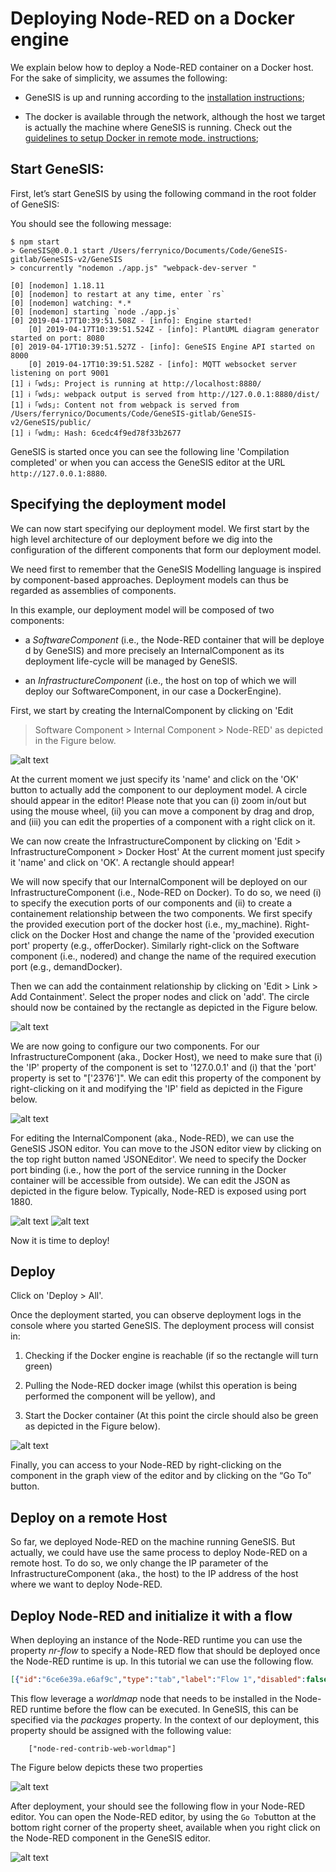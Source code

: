 # Deploying Node-RED on a Docker engine

We explain below how to deploy a Node-RED container on a Docker
host. For the sake of simplicity, we assumes the following:

-   GeneSIS is up and running according to the [installation
    instructions](../../install.md);

-   The docker is available through the network, although the host we
    target is actually the machine where GeneSIS is running. Check out
    the [guidelines to setup Docker in remote mode.
    instructions](../../install.md);

## Start GeneSIS:

First, let’s start GeneSIS by using the following command in the root
folder of GeneSIS:

You should see the following message:

````console
$ npm start
> GeneSIS@0.0.1 start /Users/ferrynico/Documents/Code/GeneSIS-gitlab/GeneSIS-v2/GeneSIS
> concurrently "nodemon ./app.js" "webpack-dev-server "

[0] [nodemon] 1.18.11
[0] [nodemon] to restart at any time, enter `rs`
[0] [nodemon] watching: *.*
[0] [nodemon] starting `node ./app.js`
[0] 2019-04-17T10:39:51.508Z - [info]: Engine started!
    [0] 2019-04-17T10:39:51.524Z - [info]: PlantUML diagram generator started on port: 8080
[0] 2019-04-17T10:39:51.527Z - [info]: GeneSIS Engine API started on 8000
    [0] 2019-04-17T10:39:51.528Z - [info]: MQTT websocket server listening on port 9001
[1] ℹ ｢wds｣: Project is running at http://localhost:8880/
[1] ℹ ｢wds｣: webpack output is served from http://127.0.0.1:8880/dist/
[1] ℹ ｢wds｣: Content not from webpack is served from /Users/ferrynico/Documents/Code/GeneSIS-gitlab/GeneSIS-v2/GeneSIS/public/
[1] ℹ ｢wdm｣: Hash: 6cedc4f9ed78f33b2677
````


GeneSIS is started once you can see the following line 'Compilation
completed' or when you can access the GeneSIS editor at the URL
`http://127.0.0.1:8880`.

## Specifying the deployment model

We can now start specifying our deployment model. We first start by
the high level architecture of our deployment before we dig into the
configuration of the different components that form our deployment
model.

We need first to remember that the GeneSIS Modelling language is
inspired by component-based approaches. Deployment models can thus be
regarded as assemblies of components.

In this example, our deployment model will be composed of two
components:

-   a _SoftwareComponent_ (i.e., the Node-RED container that will be
    deploye d by GeneSIS) and more precisely an InternalComponent as
    its deployment life-cycle will be managed by GeneSIS.

-   an _InfrastructureComponent_ (i.e., the host on top of which we
    will deploy our SoftwareComponent, in our case a DockerEngine).

First, we start by creating the InternalComponent by clicking on 'Edit
> Software Component > Internal Component > Node-RED' as depicted in
the Figure below.

![alt text](./images/create_component.png "Create Component")

At the current moment we just specify its 'name' and click on the 'OK'
button to actually add the component to our deployment model.  A
circle should appear in the editor! Please note that you can (i) zoom
in/out but using the mouse wheel, (ii) you can move a component by
drag and drop, and (iii) you can edit the properties of a component
with a right click on it.

We can now create the InfrastructureComponent by clicking on 'Edit >
InfrastructureComponent > Docker Host' At the current moment just
specify it 'name' and click on 'OK'. A rectangle should appear!

We will now specify that our InternalComponent will be deployed on our
InfrastructureComponent (i.e., Node-RED on Docker). To do so, we need
(i) to specify the execution ports of our components and (ii) to
create a containement relationship between the two components.  We
first specify the provided execution port of the docker host (i.e.,
my_machine). Right-click on the Docker Host and change the name of the
'provided execution port' property (e.g., offerDocker).  Similarly
right-click on the Software component (i.e., nodered) and change the
name of the required execution port (e.g., demandDocker).

Then we can add the containment relationship by clicking on 'Edit >
Link > Add Containment'.  Select the proper nodes and click on
'add'. The circle should now be contained by the rectangle as depicted
in the Figure below.

![alt text](./images/containment.png "Containment")

We are now going to configure our two components.  For our
InfrastructureComponent (aka., Docker Host), we need to make sure that
(i) the 'IP' property of the component is set to '127.0.0.1' and (i)
that the 'port' property is set to "['2376']".  We can edit this
property of the component by right-clicking on it and modifying the
'IP' field as depicted in the Figure below.

![alt text](./images/port_container.png "Set port of the Docker engine")

For editing the InternalComponent (aka., Node-RED), we can use the
GeneSIS JSON editor. You can move to the JSON editor view by clicking
on the top right button named 'JSONEditor'.  We need to specify the
Docker port binding (i.e., how the port of the service running in the
Docker container will be accessible from outside).  We can edit the
JSON as depicted in the figure below. Typically, Node-RED is exposed
using port 1880.

![alt text](./images/delete.png "Delete inputs in the JSON")
![alt text](./images/port.png "Set port of the Docker binding")

Now it is time to deploy!

## Deploy

Click on 'Deploy > All'.

Once the deployment started, you can observe deployment logs in the
console where you started GeneSIS. The deployment process will consist
in:

1.  Checking if the Docker engine is reachable (if so the rectangle
    will turn green)

2.  Pulling the Node-RED docker image (whilst this operation is being
    performed the component will be yellow), and

3.  Start the Docker container (At this point the circle should also
    be green as depicted in the Figure below).

![alt text](./images/deployment.png "Successful deployment")

Finally, you can access to your Node-RED by right-clicking on the
component in the graph view of the editor and by clicking on the “Go
To” button.

## Deploy on a remote Host

So far, we deployed Node-RED on the machine running GeneSIS. But
actually, we could have use the same process to deploy Node-RED on a
remote host.  To do so, we only change the IP parameter of the
InfrastructureComponent (aka., the host) to the IP address of the host
where we want to deploy Node-RED.


## Deploy Node-RED and initialize it with a flow

When deploying an instance of the Node-RED runtime you can use the
property _nr-flow_ to specify a Node-RED flow that should be deployed
once the Node-RED runtime is up.  In this tutorial we can use the
following flow.

````json
[{"id":"6ce6e39a.e6af9c","type":"tab","label":"Flow 1","disabled":false,"info":""},{"id":"86457344.50e6b","type":"inject","z":"6ce6e39a.e6af9c","name":"","topic":"","payload":"","payloadType":"none","repeat":"","crontab":"","once":false,"x":230,"y":180,"wires":[["9a142026.fa47f"]]},{"id":"9a142026.fa47f","type":"function","z":"6ce6e39a.e6af9c","name":"add new layer","func":"msg.payload = {};\nmsg.payload.command = {};\n\nvar u = 'http://{s}.tile.openstreetmap.fr/hot/{z}/{x}/{y}.png';\nvar o = { maxZoom: 19, attribution: '&copy; OpenStreetMap'};\n\nmsg.payload.command.map = {name:\"OSMhot\", url:u, opt:o};\nmsg.payload.command.layer = \"OSMhot\";\n\nreturn msg;","outputs":1,"noerr":0,"x":460,"y":180,"wires":[["c643e022.1816c"]]},{"id":"c643e022.1816c","type":"worldmap","z":"6ce6e39a.e6af9c","name":"","x":790,"y":220,"wires":[]},{"id":"2998e233.4ba64e","type":"function","z":"6ce6e39a.e6af9c","name":"USGS Quake monitor csv re-parse","func":"msg.payload.lat = msg.payload.latitude;\nmsg.payload.lon = msg.payload.longitude;\nmsg.payload.layer = \"earthquake\";\nmsg.payload.name = msg.payload.id;\nmsg.payload.icon = \"globe\";\nmsg.payload.iconColor = \"orange\";\n\ndelete msg.payload.latitude;\ndelete msg.payload.longitude;\t\nreturn msg;","outputs":1,"noerr":0,"x":580,"y":320,"wires":[["c643e022.1816c"]]},{"id":"e72c5732.9fa198","type":"function","z":"6ce6e39a.e6af9c","name":"move and zoom","func":"msg.payload = { command:{layer:\"Esri Terrain\",lat:0,lon:0,zoom:3} };\nreturn msg;","outputs":1,"noerr":0,"x":460,"y":220,"wires":[["c643e022.1816c"]]},{"id":"12317723.589249","type":"csv","z":"6ce6e39a.e6af9c","name":"","sep":",","hdrin":true,"hdrout":"","multi":"one","ret":"\\n","temp":"","x":430,"y":260,"wires":[["2998e233.4ba64e"]]},{"id":"10e5e5f0.8daeaa","type":"inject","z":"6ce6e39a.e6af9c","name":"","topic":"","payload":"","payloadType":"none","repeat":"","crontab":"","once":false,"x":230,"y":220,"wires":[["e72c5732.9fa198"]]},{"id":"b6917d83.d1bac","type":"http request","z":"6ce6e39a.e6af9c","name":"","method":"GET","url":"http://earthquake.usgs.gov/earthquakes/feed/v1.0/summary/2.5_day.csv","x":310,"y":320,"wires":[["12317723.589249"]]},{"id":"3842171.4d487e8","type":"inject","z":"6ce6e39a.e6af9c","name":"Quakes","topic":"","payload":"","payloadType":"none","repeat":"900","crontab":"","once":false,"x":240,"y":260,"wires":[["b6917d83.d1bac"]]}]
````

This flow leverage a _worldmap_ node that needs to be installed in the Node-RED runtime before the flow can be executed. In GeneSIS, this can be specified via the _packages_ property. In the context of our deployment, this property should be assigned with the following value:

        ["node-red-contrib-web-worldmap"]

The Figure below depicts these two properties

![alt text](./images/flow.png "Flow Node-RED")

After deployment, your should see the following flow in your Node-RED
editor. You can open the Node-RED editor, by using the `Go To`button
at the bottom right corner of the property sheet, available when you
right click on the Node-RED component in the GeneSIS editor.

![alt text](./images/editor.png "Editor Node-RED")
